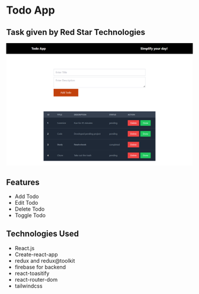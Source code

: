 # Todo App
## Task given by Red Star Technologies

![Todo-app](https://github.com/Muhammadirees/Red-Star-Tech/blob/master/public/screencapture-localhost-3000-2024-06-05-15_15_19.png)
## Features
- Add Todo
- Edit Todo
- Delete Todo
- Toggle Todo

## Technologies Used

- React.js
- Create-react-app
- redux and redux@toolkit
- firebase for backend
- react-toasitify
- react-router-dom
- tailwindcss
